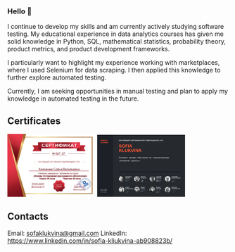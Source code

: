 ### Hello 👋
I continue to develop my skills and am currently actively studying software testing. My educational experience in data analytics courses has given me solid knowledge in Python, SQL, mathematical statistics, probability theory, product metrics, and product development frameworks.

I particularly want to highlight my experience working with marketplaces, where I used Selenium for data scraping. I then applied this knowledge to further explore automated testing.

Currently, I am seeking opportunities in manual testing and plan to apply my knowledge in automated testing in the future.

## Certificates
<img src="Be-tester.jpg" alt="Certificate" width="200"/>

<img src="Karpov_courses.png" alt="Certificate" width="200"/>

## Contacts
Email: sofaklukvina@gmail.com
LinkedIn: https://www.linkedin.com/in/sofia-kliukvina-ab908823b/

